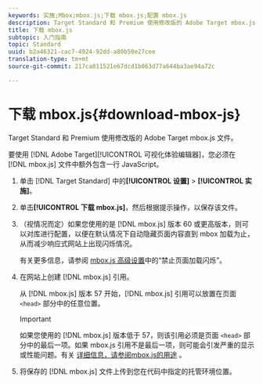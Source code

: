 ```yaml
---
keywords: 实施;Mbox;mbox.js;下载 mbox.js;配置 mbox.js
description: Target Standard 和 Premium 使用修改版的 Adobe Target mbox.js 文件。
title: 下载 mbox.js
subtopic: 入门指南
topic: Standard
uuid: b2a46321-cac7-4924-92dd-a80b50e27cee
translation-type: tm+mt
source-git-commit: 217ca811521e67dcd1b063d77a644ba3ae94a72c

---
```



# 下载 mbox.js{#download-mbox-js}

Target Standard 和 Premium 使用修改版的 Adobe Target mbox.js 文件。

要使用 [!DNL Adobe Target][!UICONTROL  可视化体验编辑器]，您必须在 [!DNL mbox.js] 文件中额外包含一行 JavaScript。

1. 单击 [!DNL Target Standard] 中的&#x200B;**[!UICONTROL 设置]** &gt; **[!UICONTROL 实施]**。
1. 单击&#x200B;**[!UICONTROL 下载 mbox.js]**，然后根据提示操作，以保存该文件。
1. （视情况而定）如果您使用的是 [!DNL mbox.js] 版本 60 或更高版本，则可以对库进行配置，以便在默认情况下自动隐藏页面内容直到 mbox 加载为止，从而减少响应式网站上出现闪烁情况。

   有关更多信息，请参阅 [mbox.js 高级设置](../../../c-implementing-target/c-implementing-target-for-client-side-web/t-mbox-download/advanced-mboxjs-settings.md#reference_A9C8DAC6DF7743EDBCF1D71F8F20843C)中的“禁止页面加载闪烁”。

1. 在网站上创建 [!DNL mbox.js] 引用。

   从 [!DNL mbox.js] 版本 57 开始，[!DNL mbox.js] 引用可以放置在页面 `<head>` 部分中的任意位置。

   >[!IMPORTANT]
   >
   >如果您使用的 [!DNL mbox.js] 版本低于 57，则该引用必须是页面 `<head>` 部分中的最后一项。如果 mbox.js 引用不是最后一项，则可能会引发严重的显示或性能问题。有关 [详细信息，请参阅mbox.js的用途](/help/c-implementing-target/c-implementing-target-for-client-side-web/t-mbox-download/mbox-technical.md) 。

1. 将保存的 [!DNL mbox.js] 文件上传到您在代码中指定的托管环境位置。
